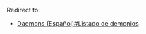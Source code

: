 Redirect to:

*   [Daemons (Español)#Listado de demonios](/index.php/Daemons_(Espa%C3%B1ol)#Listado_de_demonios "Daemons (Español)")